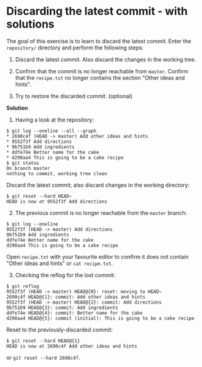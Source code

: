 # Discarding the latest commit - with solutions

The goal of this exercise is to learn to discard the latest commit. Enter the
`repository/` directory and perform the following steps:

 1. Discard the latest commit. Also discard the changes in the working tree.
 
 2. Confirm that the commit is no longer reachable from `master`. Confirm that
    the `recipe.txt` no longer contains the section "Other ideas and hints".
 
 3. Try to restore the discarded commit. (optional)

**Solution**

 1. Having a look at the repository:

```shell
$ git log --oneline --all --graph
* 2690c4f (HEAD -> master) Add other ideas and hints
* 9552f3f Add directions
* 9b751b9 Add ingredients
* ddfe74e Better name for the cake
* d290aa4 This is going to be a cake recipe
$ git status
On branch master
nothing to commit, working tree clean
```

Discard the latest commit; also discard changes in the working directory:

```shell
$ git reset --hard HEAD~
HEAD is now at 9552f3f Add directions
```

 2. The previous commit is no longer reachable from the `master` branch:

```shell
$ git log --oneline
9552f3f (HEAD -> master) Add directions
9b751b9 Add ingredients
ddfe74e Better name for the cake
d290aa4 This is going to be a cake recipe
```
Open `recipe.txt` with your favourite editor to confirm it does not contain "Other ideas and hints" or `cat recipe.txt`.

 3. Checking the reflog for the lost commit: 

```shell
$ git reflog
9552f3f (HEAD -> master) HEAD@{0}: reset: moving to HEAD~
2690c4f HEAD@{1}: commit: Add other ideas and hints
9552f3f (HEAD -> master) HEAD@{2}: commit: Add directions
9b751b9 HEAD@{3}: commit: Add ingredients
ddfe74e HEAD@{4}: commit: Better name for the cake
d290aa4 HEAD@{5}: commit (initial): This is going to be a cake recipe
```
Reset to the previously-discarded commit:

```shell
$ git reset --hard HEAD@{1}
HEAD is now at 2690c4f Add other ideas and hints
```

or `git reset --hard 2690c4f`.

